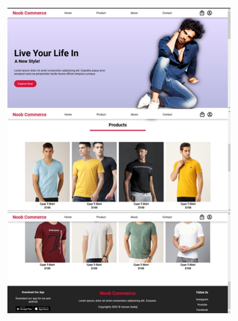 
![alt text](https://github.com/usman-cs/Web-Development/blob/main/Ecommerce%20Template%20Using%20Flexbox/prev1.JPG?raw=true)
![alt text](https://github.com/usman-cs/Web-Development/blob/main/Ecommerce%20Template%20Using%20Flexbox/pre2.JPG?raw=true)
![alt text](https://github.com/usman-cs/Web-Development/blob/main/Ecommerce%20Template%20Using%20Flexbox/pre3.JPG?raw=true)
